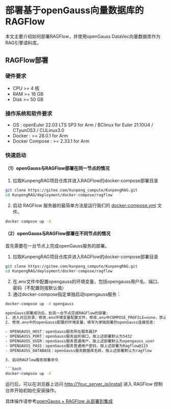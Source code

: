 # 部署基于openGauss向量数据库的RAGFlow
本文主要介绍如何部署RAGFlow，并使用openGauss DataVec向量数据库作为RAG引擎语料库。

## RAGFlow部署

### 硬件要求
- CPU >= 4 核
- RAM >= 16 GB
- Disk >= 50 GB

### 操作系统和软件要求

- OS : openEuler 22.03 LTS SP3 for Arm / BClinux for Euler 21.10U4 / CTyunOS3 / CULinux3.0
- Docker : >= 28.0.1 for Arm
- Docker Compose : >= 2.33.1 for Arm

### 快速启动

#### （1）openGauss与RAGFlow部署在同一节点的情况
1. 拉取KunpengRAG项目仓库并进入RAGFlow的docker-compose部署目录
```bash
git clone https://gitee.com/kunpeng_compute/KunpengRAG.git
cd KunpengRAG/deployment/docker-compose/ragflow
```
2. 启动 RAGFlow 服务器的最简单方法是运行我们的 [docker-compose.yml](https://gitee.com/kunpeng_compute/KunpengRAG/blob/master/deployment/docker-compose/ragflow/docker-compose.yml) 文件。

```bash
docker compose up -d
```

#### （2）openGauss与RAGFlow部署在不同节点的情况

首先需要在一台节点上完成openGauss服务的部署。
1. 拉取KunpengRAG项目仓库并进入RAGFlow的docker-compose部署目录
```bash
git clone https://gitee.com/kunpeng_compute/KunpengRAG.git
cd KunpengRAG/deployment/docker-compose/ragflow
```
2. 在.env文件中配置opengauss的环境变量，包括opengauss用户名、端口、密码（不配置则按默认值）
3. 通过docker-compose指定单独启动opengauss服务：
```bash
docker-compose up -d opengauss

openGauss部署成功后，到另一台节点完成RAGFlow的部署:
1. 进入对应目录，修改.env环境变量配置文件，修改.env中COMPOSE_PROFILE=none，禁止docker-compose自动拉起openGauss服务。
2. 修改.env中的openGauss配置的环境变量，填写为单独部署的openGauss连接信息:

- OPENGAUSS_HOST：openGauss服务所在服务器IP
- OPENGAUSS_PORT：openGauss服务监听端口，按上述部署默认为5432
- OPENGAUSS_USER：openGauss服务普通用户，按上述部署默认为opengauss_user
- OPENGAUSS_PASS：openGauss服务普通用户密码，按上述部署为Ragflow@123
- OPENGAUSS_DATABASE：openGauss服务数据库名称，按上述部署默认为ragflow

3. 启动RAGFlow服务部署命令

```bash
docker-compose up -d
```
运行后，可以在浏览器上访问 [http://Your_server_ip/install](http://localhost/install) 进入 RAGFlow 控制台并开始初始化安装操作。

具体操作请参考[openGauss + RAGFlow 从部署到集成](openGauss-Ragflow.md)